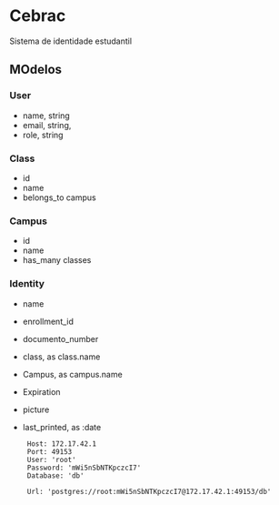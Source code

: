 # Cebrac
Sistema de identidade estudantil


## MOdelos

### User
- name, string
- email, string,
- role, string



### Class
- id
- name
- belongs_to campus


### Campus
- id
- name
- has_many classes


### Identity
- name
- enrollment_id
- documento_number
- class, as class.name
- Campus, as campus.name
- Expiration
- picture
- last_printed, as :date


 	   Host: 172.17.42.1
       Port: 49153
       User: 'root'
       Password: 'mWi5nSbNTKpczcI7'
       Database: 'db'

       Url: 'postgres://root:mWi5nSbNTKpczcI7@172.17.42.1:49153/db'


